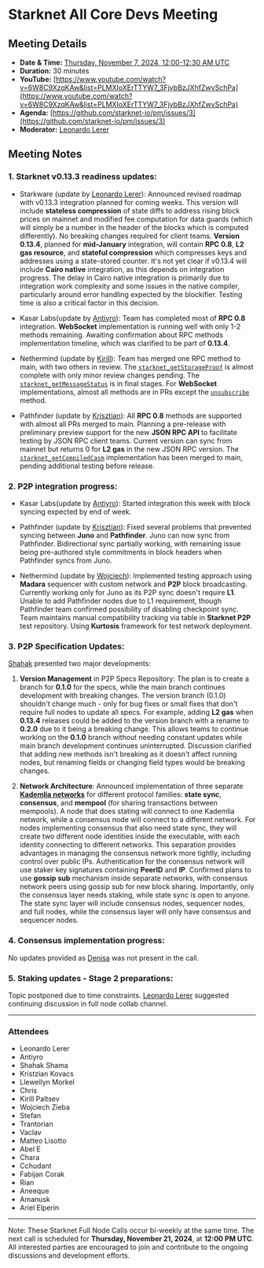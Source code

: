 # Starknet All Core Devs Meeting 
## Meeting Details

- **Date & Time:** [Thursday, November 7, 2024, 12:00-12:30 AM UTC](https://www.timeanddate.com/worldclock/converter.html?iso=20241107T120000&p1=1440&p2=37&p3=136&p4=237&p5=923&p6=204&p7=671&p8=16&p9=41&p10=107&p11=28&p12=438)
- **Duration:** 30 minutes
- **YouTube:** [https://www.youtube.com/watch?v=6W8C9XzqKAw&list=PLMXIoXErTTYW7_3FjybBzJXhfZwvSchPa](https://www.youtube.com/watch?v=6W8C9XzqKAw&list=PLMXIoXErTTYW7_3FjybBzJXhfZwvSchPa)
- **Agenda:** [https://github.com/starknet-io/pm/issues/3](https://github.com/starknet-io/pm/issues/3)
- **Moderator:** [Leonardo Lerer](https://github.com/leo-starkware)


## Meeting Notes

### 1. Starknet v0.13.3 readiness updates:

- Starkware (update by [Leonardo Lerer](https://github.com/leo-starkware)): Announced revised roadmap with v0.13.3 integration planned for coming weeks. This version will include **stateless compression** of state diffs to address rising block prices on mainnet and modified fee computation for data guards (which will simply be a number in the header of the blocks which is computed differently). No breaking changes required for client teams. **Version 0.13.4**, planned for **mid-January** integration, will contain **RPC 0.8**, **L2 gas resource**, and **stateful compression** which compresses keys and addresses using a state-stored counter. It's not yet clear if v0.13.4 will include **Cairo native** integration, as this depends on integration progress. The delay in Cairo native integration is primarily due to integration work complexity and some issues in the native compiler, particularly around error handling expected by the blockifier. Testing time is also a critical factor in this decision.


- Kasar Labs(update by [Antiyro](https://github.com/antiyro)): Team has completed most of **RPC 0.8** integration. **WebSocket** implementation is running well with only 1-2 methods remaining. Awaiting confirmation about RPC methods implementation timeline, which was clarified to be part of **0.13.4**.


- Nethermind (update by [Kirill](https://github.com/kirugan)): Team has merged one RPC method to main, with two others in review. The [`starknet_getStorageProof`](https://github.com/NethermindEth/juno/issues/2180) is almost complete with only minor review changes pending. The [`starknet_getMessageStatus`](https://github.com/NethermindEth/juno/pull/2184) is in final stages. For **WebSocket** implementations, almost all methods are in PRs except the [`unsubscribe` ](https://github.com/NethermindEth/juno/issues/2177#:~:text=starknet_unsubscribe) method.


- Pathfinder (update by [Krisztian](https://github.com/kkovaacs)): All **RPC 0.8** methods are supported with almost all PRs merged to main. Planning a pre-release with preliminary preview support for the new **JSON RPC API** to facilitate testing by JSON RPC client teams. Current version can sync from mainnet but returns 0 for **L2 gas** in the new JSON RPC version. The [`starknet_getCompiledCasm`](https://github.com/eqlabs/pathfinder/issues/2329) implementation has been merged to main, pending additional testing before release.


### 2. P2P integration progress:

- Kasar Labs(update by [Antiyro](https://github.com/antiyro)): Started integration this week with block syncing expected by end of week.


- Pathfinder (update by [Krisztian](https://github.com/kkovaacs)): Fixed several problems that prevented syncing between **Juno** and **Pathfinder**. Juno can now sync from Pathfinder. Bidirectional sync partially working, with remaining issue being pre-authored style commitments in block headers when Pathfinder syncs from Juno.


- Nethermind (update by [Wojciech](https://github.com/wojciechos)): Implemented testing approach using **Madara** sequencer with custom network and **P2P** block broadcasting. Currently working only for Juno as its P2P sync doesn't require **L1**. Unable to add Pathfinder nodes due to L1 requirement, though Pathfinder team confirmed possibility of disabling checkpoint sync. Team maintains manual compatibility tracking via table in **Starknet P2P** test repository. Using **Kurtosis** framework for test network deployment.


### 3. P2P Specification Updates:

[Shahak](https://github.com/ShahakShama) presented two major developments:

1. **Version Management** in P2P Specs Repository:
   The plan is to create a branch for **0.1.0** for the specs, while the main branch continues development with breaking changes. The version branch (0.1.0) shouldn't change much - only for bug fixes or small fixes that don't require full nodes to update all specs. For example, adding **L2 gas** when **0.13.4** releases could be added to the version branch with a rename to **0.2.0** due to it being a breaking change. This allows teams to continue working on the **0.1.0** branch without needing constant updates while main branch development continues uninterrupted. Discussion clarified that adding new methods isn't breaking as it doesn't affect running nodes, but renaming fields or changing field types would be breaking changes.

2. **Network Architecture**:
   Announced implementation of three separate [**Kademlia networks**](https://en.wikipedia.org/wiki/Kademlia) for different protocol families: **state sync**, **consensus**, and **mempool** (for sharing transactions between mempools). A node that does stating will connect to one Kademlia network, while a consensus node will connect to a different network. For nodes implementing consensus that also need state sync, they will create two different node identities inside the executable, with each identity connecting to different networks. This separation provides advantages in managing the consensus network more tightly, including control over public IPs. Authentication for the consensus network will use staker key signatures containing **PeerID** and **IP**. Confirmed plans to use **gossip sub** mechanism inside separate networks, with consensus network peers using gossip sub for new block sharing. Importantly, only the consensus layer needs staking, while state sync is open to anyone. The state sync layer will include consensus nodes, sequencer nodes, and full nodes, while the consensus layer will only have consensus and sequencer nodes.


### 4. Consensus implementation progress:
No updates provided as [Denisa](https://github.com/denisadiaconescu) was not present in the call.


### 5. Staking updates - Stage 2 preparations:
Topic postponed due to time constraints. [Leonardo Lerer](https://github.com/leo-starkware) suggested continuing discussion in full node collab channel.


-----
### Attendees

- Leonardo Lerer
- Antiyro
- Shahak Shama
- Kristzian Kovacs
- Llewellyn Morkel
- Chris
- Kirill Paltsev
- Wojciech Zieba
- Stefan
- Trantorian
- Vaclav
- Matteo Lisotto
- Abel E
- Chara
- Cchudant
- Fabijan Corak
- Rian
- Aneeque
- Amanusk
- Ariel Elperin


------------
Note: These Starknet Full Node Calls occur bi-weekly at the same time. The next call is scheduled for **Thursday, November 21, 2024**, at **12:00 PM UTC**. All interested parties are encouraged to join and contribute to the ongoing discussions and development efforts.